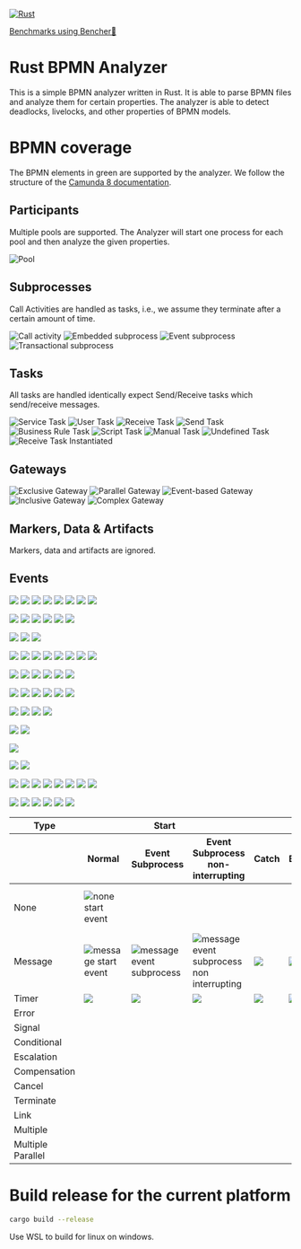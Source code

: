 [![Rust](https://github.com/timKraeuter/rust_bpmn_analyzer/actions/workflows/rust.yml/badge.svg)](https://github.com/timKraeuter/RustBPMNAnalyzer/actions/workflows/rust.yml)

[Benchmarks using Bencher🐰](https://bencher.dev/console/projects/rust-bpmn-analyzer/perf)

# Rust BPMN Analyzer

This is a simple BPMN analyzer written in Rust. It is able to parse BPMN files and analyze them for
certain properties. The analyzer is able to detect deadlocks, livelocks, and other properties of
BPMN models.

# BPMN coverage

The BPMN elements in green are supported by the analyzer. We follow the structure of
the [Camunda 8 documentation](https://docs.camunda.io/docs/components/modeler/bpmn/bpmn-coverage/).

## Participants

Multiple pools are supported. The Analyzer will start one process for each pool and then analyze the
given properties.

![Pool](./documentation/assets/bpmn-symbols/pool.svg)

## Subprocesses

Call Activities are handled as tasks, i.e., we assume they terminate after a certain amount of time.

![Call activity](./documentation/assets/bpmn-symbols/call-activity.svg)
![Embedded subprocess](./documentation/assets/bpmn-symbols/embedded-subprocess.svg)
![Event subprocess](./documentation/assets/bpmn-symbols/event-subprocess.svg)
![Transactional subprocess](./documentation/assets/bpmn-symbols/transactional-subprocess.svg)

## Tasks

All tasks are handled identically expect Send/Receive tasks which send/receive messages.

![Service Task](./documentation/assets/bpmn-symbols/service-task.svg)
![User Task](./documentation/assets/bpmn-symbols/user-task.svg)
![Receive Task](./documentation/assets/bpmn-symbols/receive-task.svg)
![Send Task](./documentation/assets/bpmn-symbols/send-task.svg)
![Business Rule Task](./documentation/assets/bpmn-symbols/business-rule-task.svg)
![Script Task](./documentation/assets/bpmn-symbols/script-task.svg)
![Manual Task](./documentation/assets/bpmn-symbols/manual-task.svg)
![Undefined Task](./documentation/assets/bpmn-symbols/undefined-task.svg)
![Receive Task Instantiated](./documentation/assets/bpmn-symbols/receive-task-instantiated.svg)

## Gateways

![Exclusive Gateway](./documentation/assets/bpmn-symbols/exclusive-gateway.svg)
![Parallel Gateway](./documentation/assets/bpmn-symbols/parallel-gateway.svg)
![Event-based Gateway](./documentation/assets/bpmn-symbols/event-based-gateway.svg)
![Inclusive Gateway](./documentation/assets/bpmn-symbols/inclusive-gateway.svg)
![Complex Gateway](./documentation/assets/bpmn-symbols/complex-gateway.svg)

## Markers, Data & Artifacts

Markers, data and artifacts are ignored.

## Events

![](./documentation/assets/bpmn-symbols/message-start-event.svg)
![](./documentation/assets/bpmn-symbols/message-event-subprocess.svg)
![](./documentation/assets/bpmn-symbols/message-event-subprocess-non-interrupting.svg)
![](./documentation/assets/bpmn-symbols/message-catch-event.svg)
![](./documentation/assets/bpmn-symbols/message-boundary-event.svg)
![](./documentation/assets/bpmn-symbols/message-boundary-event-non-interrupting.svg)
![](./documentation/assets/bpmn-symbols/message-throw-event.svg)
![](./documentation/assets/bpmn-symbols/message-end-event.svg)

![](./documentation/assets/bpmn-symbols/timer-start-event.svg)
![](./documentation/assets/bpmn-symbols/timer-event-subprocess.svg)
![](./documentation/assets/bpmn-symbols/timer-event-subprocess-non-interrupting.svg)
![](./documentation/assets/bpmn-symbols/timer-catch-event.svg)
![](./documentation/assets/bpmn-symbols/timer-boundary-event.svg)
![](./documentation/assets/bpmn-symbols/timer-boundary-event-non-interrupting.svg)

![](./documentation/assets/bpmn-symbols/error-event-subprocess.svg)
![](./documentation/assets/bpmn-symbols/error-boundary-event.svg)
![](./documentation/assets/bpmn-symbols/error-end-event.svg)

![](./documentation/assets/bpmn-symbols/signal-start-event.svg)
![](./documentation/assets/bpmn-symbols/signal-event-subprocess.svg)
![](./documentation/assets/bpmn-symbols/signal-event-subprocess-non-interrupting.svg)
![](./documentation/assets/bpmn-symbols/signal-catch-event.svg)
![](./documentation/assets/bpmn-symbols/signal-boundary-event.svg)
![](./documentation/assets/bpmn-symbols/signal-boundary-event-non-interrupting.svg)
![](./documentation/assets/bpmn-symbols/signal-throw-event.svg)
![](./documentation/assets/bpmn-symbols/signal-end-event.svg)

![](./documentation/assets/bpmn-symbols/conditional-start-event.svg)
![](./documentation/assets/bpmn-symbols/conditional-event-subprocess.svg)
![](./documentation/assets/bpmn-symbols/conditional-event-subprocess-non-interrupting.svg)
![](./documentation/assets/bpmn-symbols/conditional-catch-event.svg)
![](./documentation/assets/bpmn-symbols/conditional-boundary-event.svg)
![](./documentation/assets/bpmn-symbols/conditional-boundary-event-non-interrupting.svg)

![](./documentation/assets/bpmn-symbols/escalation-event-subprocess.svg)
![](./documentation/assets/bpmn-symbols/escalation-event-subprocess-non-interrupting.svg)
![](./documentation/assets/bpmn-symbols/escalation-boundary-event.svg)
![](./documentation/assets/bpmn-symbols/escalation-boundary-event-non-interrupting.svg)
![](./documentation/assets/bpmn-symbols/escalation-throw-event.svg)
![](./documentation/assets/bpmn-symbols/escalation-end-event.svg)

![](./documentation/assets/bpmn-symbols/compensation-event-subprocess.svg)
![](./documentation/assets/bpmn-symbols/compensation-boundary-event.svg)
![](./documentation/assets/bpmn-symbols/compensation-throw-event.svg)
![](./documentation/assets/bpmn-symbols/compensation-end-event.svg)

![](./documentation/assets/bpmn-symbols/cancel-boundary-event.svg)
![](./documentation/assets/bpmn-symbols/cancel-end-event.svg)

![](./documentation/assets/bpmn-symbols/termination-end-event.svg)

![](./documentation/assets/bpmn-symbols/link-catch-event.svg)
![](./documentation/assets/bpmn-symbols/link-throw-event.svg)

![](./documentation/assets/bpmn-symbols/multiple-start-event.svg)
![](./documentation/assets/bpmn-symbols/multiple-event-subprocess.svg)
![](./documentation/assets/bpmn-symbols/multiple-event-subprocess-non-interrupting.svg)
![](./documentation/assets/bpmn-symbols/multiple-catch-event.svg)
![](./documentation/assets/bpmn-symbols/multiple-boundary-event.svg)
![](./documentation/assets/bpmn-symbols/multiple-boundary-event-non-interrupting.svg)
![](./documentation/assets/bpmn-symbols/multiple-throw-event.svg)
![](./documentation/assets/bpmn-symbols/multiple-end-event.svg)

![](./documentation/assets/bpmn-symbols/multiple-parallel-start-event.svg)
![](./documentation/assets/bpmn-symbols/multiple-parallel-event-subprocess.svg)
![](./documentation/assets/bpmn-symbols/multiple-parallel-event-subprocess-non-interrupting.svg)
![](./documentation/assets/bpmn-symbols/multiple-parallel-catch-event.svg)
![](./documentation/assets/bpmn-symbols/multiple-parallel-boundary-event.svg)
![](./documentation/assets/bpmn-symbols/multiple-parallel-boundary-event-non-interrupting.svg)

<table>
  <thead>
      <tr>
        <th>Type</th>
        <th colspan="3">Start</th>
        <th colspan="4">Intermediate</th>
        <th>End</th>
      </tr>
      <tr>
        <th></th>
        <th>Normal</th>
        <th>Event Subprocess</th>
        <th>Event Subprocess non-interrupting</th>
        <th>Catch</th>
        <th>Boundary</th>
        <th>Boundary non-interrupting</th>
        <th>Throw</th>
        <th></th>
      </tr>
  </thead>
  <tbody>
    <tr>
        <td>
            None
        </td>
        <td>
            <img src="./documentation/assets/bpmn-symbols/none-start-event.svg" alt="none start event" />
        </td>
        <td></td>
        <td></td>
        <td></td>
        <td></td>
        <td></td>
        <td>
            <img src="./documentation/assets/bpmn-symbols/none-throw-event.svg" alt="none throw event"/>
        </td>
        <td>
            <img src="./documentation/assets/bpmn-symbols/none-end-event.svg" alt="none end event"/>
        </td>
    </tr>
    <tr>
        <td>
            Message
        </td>
        <td>
            <img src="./documentation/assets/bpmn-symbols/message-start-event.svg" alt="message start event"/>
        </td>
        <td>
            <img src="./documentation/assets/bpmn-symbols/message-event-subprocess.svg" alt="message event subprocess"/>
        </td>
        <td>
            <img src="./documentation/assets/bpmn-symbols/message-event-subprocess-non-interrupting.svg" alt="message event subprocess non interrupting"/>
        </td>
        <td>
            <img src="./documentation/assets/bpmn-symbols/message-catch-event.svg"/>
        </td>
        <td>
            <img src="./documentation/assets/bpmn-symbols/message-boundary-event.svg" />
        </td>
        <td>
            <img src="./documentation/assets/bpmn-symbols/message-boundary-event-non-interrupting.svg" />
        </td>
        <td>
            <img src="./documentation/assets/bpmn-symbols/message-throw-event.svg" />
        </td>
        <td>
            <img src="./documentation/assets/bpmn-symbols/message-end-event.svg" />
        </td>
    </tr>
    <tr>
        <td>
            Timer
        </td>
        <td>
            <img src=".TimerStartEventSvg className="implemented" />
        </td>
        <td>
            <img src=".TimerEventSubprocessSvg className="implemented" />
        </td>
        <td>
            <img src=".TimerEventSubprocessNonInterruptingSvg className="implemented" />
        </td>
        <td>
            <img src=".TimerCatchEventSvg className="implemented" />
        </td>
        <td>
            <img src=".TimerBoundaryEventSvg className="implemented" />
        </td>
        <td>
            <img src=".TimerBoundaryEventNonInterruptingSvg className="implemented" />
        </td>
        <td></td>
        <td></td>
    </tr>
    <tr>
        <td>
            Error
        </td>
        <td></td>
        <td>
            <ErrorEventSubprocessSvg className="implemented" />
        </td>
        <td></td>
        <td></td>
        <td>
            <ErrorBoundaryEventSvg className="implemented" />
        </td>
        <td></td>
        <td></td>
        <td>
            <ErrorEndEventSvg className="implemented" />
        </td>
    </tr>
    <tr>
        <td>
            Signal
        </td>
        <td>
            <SignalStartEventSvg className="implemented" />
        </td>
        <td>
            <SignalEventSubprocessSvg className="implemented" />
        </td>
        <td>
            <SignalEventSubprocessNonInterruptingSvg className="implemented" />
        </td>
        <td>
            <SignalCatchEventSvg className="implemented" />
        </td>
        <td>
            <SignalBoundaryEventSvg className="implemented" />
        </td>
        <td>
            <SignalBoundaryEventNonInterruptingSvg className="implemented" />
        </td>
        <td>
            <SignalThrowEventSvg className="implemented" />
        </td>
        <td>
            <SignalEndEventSvg className="implemented" />
        </td>
    </tr>
    <tr>
        <td>
            Conditional
        </td>
        <td>
            <ConditionalStartEventSvg />
        </td>
        <td>
            <ConditionalEventSubprocessSvg />
        </td>
        <td>
            <ConditionalEventSubprocessNonInterruptingSvg />
        </td>
        <td>
            <ConditionalCatchEventSvg />
        </td>
        <td>
            <ConditionalBoundaryEventSvg />
        </td>
        <td>
            <ConditionalBoundaryEventNonInterruptingSvg />
        </td>
        <td></td>
        <td></td>
    </tr>
    <tr>
        <td>
            Escalation
        </td>
        <td></td>
        <td>
            <EscalationEventSubprocessSvg className="implemented" />
        </td>
        <td>
            <EscalationEventSubprocessNonInterruptingSvg className="implemented" />
        </td>
        <td></td>
        <td>
            <EscalationBoundaryEventSvg className="implemented" />
        </td>
        <td>
            <EscalationBoundaryEventNonInterruptingSvg className="implemented" />
        </td>
        <td>
            <EscalationThrowEventSvg className="implemented" />
        </td>
        <td>
            <EscalationEndEventSvg className="implemented" />
        </td>
    </tr>
    <tr>
        <td>
            Compensation
        </td>
        <td></td>
        <td>
            <CompensationEventSubprocessSvg />
        </td>
        <td></td>
        <td></td>
        <td>
            <CompensationBoundaryEventSvg />
        </td>
        <td></td>
        <td>
            <CompensationThrowEventSvg />
        </td>
        <td>
            <CompensationEndEventSvg />
        </td>
    </tr>
    <tr>
        <td>
            Cancel
        </td>
        <td></td>
        <td></td>
        <td></td>
        <td></td>
        <td>
            <CancelBoundaryEventSvg />
        </td>
        <td></td>
        <td></td>
        <td>
            <CancelEndEventSvg />
        </td>
    </tr>
    <tr>
        <td>
            Terminate
        </td>
        <td></td>
        <td></td>
        <td></td>
        <td></td>
        <td></td>
        <td></td>
        <td></td>
        <td>
            <TerminationEndEventSvg className="implemented" />
        </td>
    </tr>
    <tr>
        <td>
            Link
        </td>
        <td></td>
        <td></td>
        <td></td>
        <td>
            <LinkCatchEventSvg className="implemented"/>
        </td>
        <td></td>
        <td></td>
        <td>
            <LinkThrowEventSvg className="implemented"/>
        </td>
        <td></td>
    </tr>
    <tr>
        <td>
            Multiple
        </td>
        <td>
            <MultipleStartEventSvg />
        </td>
        <td>
            <MultipleEventSubprocessSvg />
        </td>
        <td>
            <MultipleEventSubprocessNonInterruptingSvg />
        </td>
        <td>
            <MultipleCatchEventSvg />
        </td>
        <td>
            <MultipleBoundaryEventSvg />
        </td>
        <td>
            <MultipleBoundaryEventNonInterruptingSvg />
        </td>
        <td>
            <MultipleThrowEventSvg />
        </td>
        <td>
            <MultipleEndEventSvg />
        </td>
    </tr>
    <tr>
        <td>
            Multiple Parallel
        </td>
        <td>
            <MultipleParallelStartEventSvg />
        </td>
        <td>
            <MultipleParallelEventSubprocessSvg />
        </td>
        <td>
            <MultipleParallelEventSubprocessNonInterruptingSvg />
        </td>
        <td>
            <MultipleParallelCatchEventSvg />
        </td>
        <td>
            <MultipleParallelBoundaryEventSvg />
        </td>
        <td>
            <MultipleParallelBoundaryEventNonInterruptingSvg />
        </td>
        <td></td>
        <td></td>
    </tr>

  </tbody>
</table>

# Build release for the current platform

```bash
cargo build --release
```

Use WSL to build for linux on windows.
